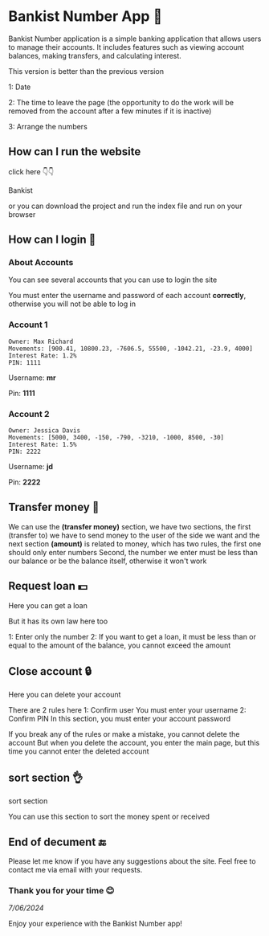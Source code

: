 # Bankist Number App 🏦

Bankist Number application is a simple banking application that allows users to manage their accounts. It includes features such as viewing account balances, making transfers, and calculating interest.

This version is better than the previous version

1: Date

2: The time to leave the page (the opportunity to do the work will be removed from the account after a few minutes if it is inactive)

3: Arrange the numbers

## How can I run the website

click here 👇👇

<a href="https://bankist-max-richard.netlify.app/" target="_blank" style="text-decoration:none;">Bankist<a>

or you can download the project and run the index file and run on your browser

## How can I login 🧐

### About Accounts

You can see several accounts that you can use to login the site

You must enter the username and password of each account **correctly**, otherwise you will not be able to log in

### Account 1

```
Owner: Max Richard
Movements: [900.41, 10800.23, -7606.5, 55500, -1042.21, -23.9, 4000]
Interest Rate: 1.2%
PIN: 1111
```

Username: **mr**

Pin: **1111**

### Account 2

```
Owner: Jessica Davis
Movements: [5000, 3400, -150, -790, -3210, -1000, 8500, -30]
Interest Rate: 1.5%
PIN: 2222
```

Username: **jd**

Pin: **2222**

## Transfer money 💱

We can use the **(transfer money)** section, we have two sections, the first (transfer to) we have to send money to the user of the side we want and the next section **(amount)** is related to money, which has two rules, the first one should only enter numbers Second, the number we enter must be less than our balance or be the balance itself, otherwise it won't work

## Request loan 💵

Here you can get a loan

But it has its own law here too

1: Enter only the number
2: If you want to get a loan, it must be less than or equal to the amount of the balance, you cannot exceed the amount

## Close account 🔒

Here you can delete your account

There are 2 rules here
1: Confirm user
You must enter your username
2: Confirm PIN
In this section, you must enter your account password

If you break any of the rules or make a mistake, you cannot delete the account
But when you delete the account, you enter the main page, but this time you cannot enter the deleted account

## sort section 👌

sort section

You can use this section to sort the money spent or received

## End of decument 🔚

Please let me know if you have any suggestions about the site. Feel free to contact me via email with your requests.

### Thank you for your time 😊

*7/06/2024*

Enjoy your experience with the Bankist Number app!
